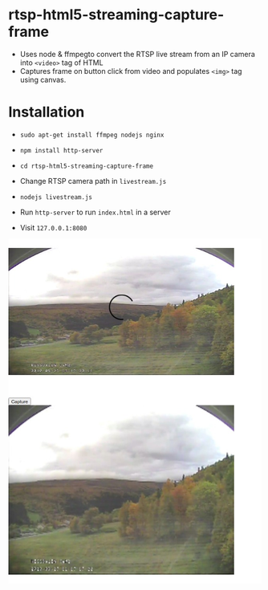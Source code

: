 # rtsp-html5-streaming-capture-frame

- Uses node & ffmpegto convert the RTSP live stream from an IP camera into `<video>` tag of HTML
- Captures frame on button click from video and populates `<img>` tag using canvas. 

# Installation

- `sudo apt-get install ffmpeg nodejs nginx`

- `npm install http-server`

- `cd rtsp-html5-streaming-capture-frame`

- Change RTSP camera path in `livestream.js`

- `nodejs livestream.js`

- Run `http-server` to run `index.html` in a server

- Visit `127.0.0.1:8080`

![Sample](https://github.com/omair18/rtsp-html5-streaming-capture-frame/blob/master/screenshot.jpeg)
